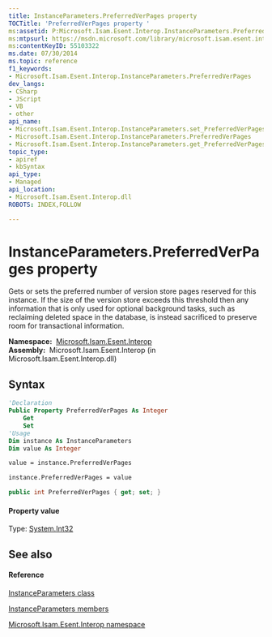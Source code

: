 ```yaml
---
title: InstanceParameters.PreferredVerPages property 
TOCTitle: 'PreferredVerPages property '
ms:assetid: P:Microsoft.Isam.Esent.Interop.InstanceParameters.PreferredVerPages
ms:mtpsurl: https://msdn.microsoft.com/library/microsoft.isam.esent.interop.instanceparameters.preferredverpages(v=EXCHG.10)
ms:contentKeyID: 55103322
ms.date: 07/30/2014
ms.topic: reference
f1_keywords:
- Microsoft.Isam.Esent.Interop.InstanceParameters.PreferredVerPages
dev_langs:
- CSharp
- JScript
- VB
- other
api_name: 
- Microsoft.Isam.Esent.Interop.InstanceParameters.set_PreferredVerPages
- Microsoft.Isam.Esent.Interop.InstanceParameters.PreferredVerPages
- Microsoft.Isam.Esent.Interop.InstanceParameters.get_PreferredVerPages
topic_type: 
- apiref
- kbSyntax
api_type: 
- Managed
api_location: 
- Microsoft.Isam.Esent.Interop.dll
ROBOTS: INDEX,FOLLOW

---
```


# InstanceParameters.PreferredVerPages property

Gets or sets the preferred number of version store pages reserved for this instance. If the size of the version store exceeds this threshold then any information that is only used for optional background tasks, such as reclaiming deleted space in the database, is instead sacrificed to preserve room for transactional information.

**Namespace:**  [Microsoft.Isam.Esent.Interop](./microsoft.isam.esent.interop-namespace.md)  
**Assembly:**  Microsoft.Isam.Esent.Interop (in Microsoft.Isam.Esent.Interop.dll)

## Syntax

``` vb
'Declaration
Public Property PreferredVerPages As Integer
    Get
    Set
'Usage
Dim instance As InstanceParameters
Dim value As Integer

value = instance.PreferredVerPages

instance.PreferredVerPages = value
```

``` csharp
public int PreferredVerPages { get; set; }
```

#### Property value

Type: [System.Int32](/dotnet/api/system.int32)  

## See also

#### Reference

[InstanceParameters class](./instanceparameters-class.md)

[InstanceParameters members](./instanceparameters-members.md)

[Microsoft.Isam.Esent.Interop namespace](./microsoft.isam.esent.interop-namespace.md)